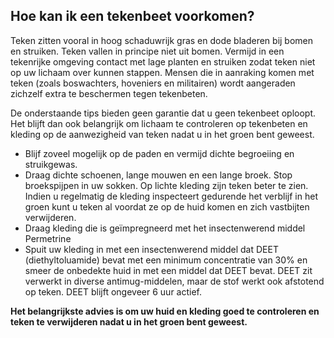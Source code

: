 ## Hoe kan ik een tekenbeet voorkomen?
Teken zitten vooral in hoog schaduwrijk gras en dode bladeren bij bomen en struiken. Teken vallen in principe niet uit bomen. Vermijd in een tekenrijke omgeving contact met lage planten en struiken zodat teken niet op uw lichaam over kunnen stappen. Mensen die in aanraking komen met teken (zoals boswachters, hoveniers en militairen) wordt aangeraden zichzelf extra te beschermen tegen tekenbeten.

De onderstaande tips bieden geen garantie dat u geen tekenbeet oploopt. Het blijft dan ook belangrijk om lichaam te controleren op tekenbeten en kleding op de aanwezigheid van teken nadat u in het groen bent geweest.
- Blijf zoveel mogelijk op de paden en vermijd dichte begroeiing en struikgewas.
- Draag dichte schoenen, lange mouwen en een lange broek. Stop broekspijpen in uw sokken. Op lichte kleding zijn teken beter te zien. Indien u regelmatig de kleding inspecteert gedurende het verblijf in het groen kunt u teken al voordat ze op de huid komen en zich vastbijten verwijderen.
- Draag kleding die is geïmpregneerd met het insectenwerend middel Permetrine
- Spuit uw kleding in met een insectenwerend middel dat DEET (diethyltoluamide) bevat met een minimum concentratie van 30% en smeer de onbedekte huid in met een middel dat DEET bevat. DEET zit verwerkt in diverse antimug-middelen, maar de stof werkt ook afstotend op teken. DEET blijft ongeveer 6 uur actief.
 

**Het belangrijkste advies is om uw huid en kleding goed te controleren en teken te verwijderen nadat u in het groen bent geweest.**
